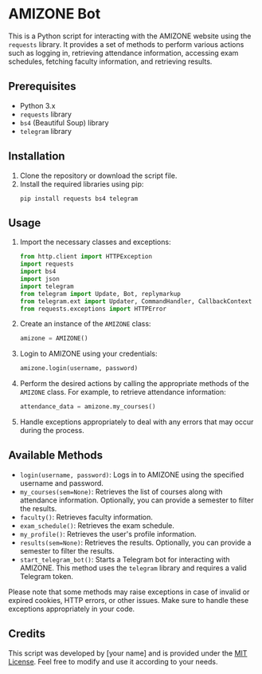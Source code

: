 # AMIZONE Bot

This is a Python script for interacting with the AMIZONE website using the `requests` library. It provides a set of methods to perform various actions such as logging in, retrieving attendance information, accessing exam schedules, fetching faculty information, and retrieving results.

## Prerequisites
- Python 3.x
- `requests` library
- `bs4` (Beautiful Soup) library
- `telegram` library

## Installation
1. Clone the repository or download the script file.
2. Install the required libraries using pip:
   ```shell
   pip install requests bs4 telegram
   ```

## Usage
1. Import the necessary classes and exceptions:
   ```python
   from http.client import HTTPException
   import requests
   import bs4
   import json
   import telegram
   from telegram import Update, Bot, replymarkup
   from telegram.ext import Updater, CommandHandler, CallbackContext
   from requests.exceptions import HTTPError
   ```
2. Create an instance of the `AMIZONE` class:
   ```python
   amizone = AMIZONE()
   ```
3. Login to AMIZONE using your credentials:
   ```python
   amizone.login(username, password)
   ```
4. Perform the desired actions by calling the appropriate methods of the `AMIZONE` class. For example, to retrieve attendance information:
   ```python
   attendance_data = amizone.my_courses()
   ```
5. Handle exceptions appropriately to deal with any errors that may occur during the process.

## Available Methods
- `login(username, password)`: Logs in to AMIZONE using the specified username and password.
- `my_courses(sem=None)`: Retrieves the list of courses along with attendance information. Optionally, you can provide a semester to filter the results.
- `faculty()`: Retrieves faculty information.
- `exam_schedule()`: Retrieves the exam schedule.
- `my_profile()`: Retrieves the user's profile information.
- `results(sem=None)`: Retrieves the results. Optionally, you can provide a semester to filter the results.
- `start_telegram_bot()`: Starts a Telegram bot for interacting with AMIZONE. This method uses the `telegram` library and requires a valid Telegram token.

Please note that some methods may raise exceptions in case of invalid or expired cookies, HTTP errors, or other issues. Make sure to handle these exceptions appropriately in your code.

## Credits
This script was developed by [your name] and is provided under the [MIT License](LICENSE). Feel free to modify and use it according to your needs.
